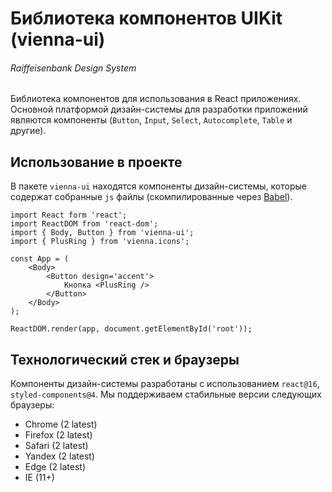 # Библиотека компонентов UIKit (vienna-ui)
###### Raiffeisenbank Design System  

Библиотека компонентов для использования в React приложениях. Основной платформой дизайн-системы для разработки приложений являются компоненты (`Button`, `Input`, `Select`, `Autocomplete`, `Table` и другие).

## Использование в проекте

В пакете `vienna-ui` находятся компоненты дизайн-системы, которые содержат собранные `js` файлы (скомпилированные через [Babel](https://babeljs.io)).

```
import React form 'react';
import ReactDOM from 'react-dom';
import { Body, Button } from 'vienna-ui';
import { PlusRing } from 'vienna.icons';

const App = (
    <Body>
        <Button design='accent'>
            Кнопка <PlusRing />
        </Button>
    </Body>
);

ReactDOM.render(app, document.getElementById('root'));
```

## Технологический стек и браузеры

Компоненты дизайн-системы разработаны с использованием `react@16`, `styled-components@4`. Мы поддерживаем стабильные версии следующих браузеры:

-   Chrome (2 latest)
-   Firefox (2 latest)
-   Safari (2 latest)
-   Yandex (2 latest)
-   Edge (2 latest)
-   IE (11+)

